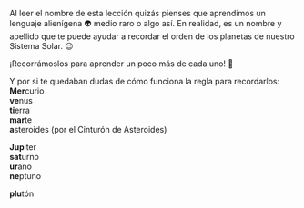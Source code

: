 Al leer el nombre de esta lección quizás pienses que aprendimos un lenguaje alienígena :alien: medio raro o algo así. En realidad, es un nombre y apellido que te puede ayudar a recordar el orden de los planetas de nuestro Sistema Solar. :wink:

¡Recorrámoslos para aprender un poco más de cada uno! :rocket:

Y por si te quedaban dudas de cómo funciona la regla para recordarlos:
<br>
**Mer**curio
<br>
**ve**nus
<br>
**ti**erra
<br>
**mar**te
<br>
**a**steroides (por el Cinturón de Asteroides)

**Jup**iter
<br>
**sat**urno
<br>
**ur**ano
<br>
**ne**ptuno

**plu**tón
